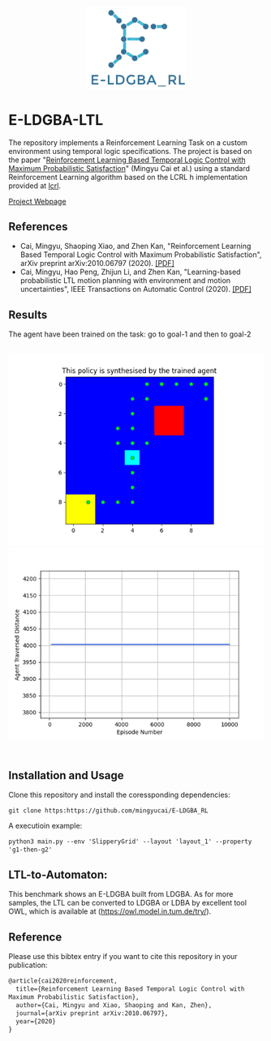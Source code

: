<p align="center">
    <img width="200" src="figures/E-LDGBA_RL.JPG">
</p>

# E-LDGBA-LTL
The repository implements a Reinforcement Learning Task on a custom environment using temporal logic specifications. The project is based on the paper "[Reinforcement Learning Based Temporal Logic Control with Maximum Probabilistic Satisfaction](https://arxiv.org/abs/2010.06797)" (Mingyu Cai et al.) using a standard Reinforcement Learning algorithm based on the LCRL h implementation provided at [lcrl](https://github.com/grockious/lcrl).

[Project Webpage](https://github.com/mingyucai/E-LDGBA_RL/)


## References
* Cai, Mingyu, Shaoping Xiao, and Zhen Kan, "Reinforcement Learning Based Temporal Logic Control with Maximum Probabilistic Satisfaction", arXiv preprint arXiv:2010.06797 (2020). [[PDF]](https://arxiv.org/abs/2010.06797)
* Cai, Mingyu, Hao Peng, Zhijun Li, and Zhen Kan, "Learning-based probabilistic LTL motion planning with environment and motion uncertainties", IEEE Transactions on Automatic Control (2020). [[PDF]](https://ieeexplore.ieee.org/abstract/document/9133331?casa_token=NHKWObUoH1gAAAAA:7LiLaAw6eKK0xoDnuJJbkgD9IpQPSHspUrD8UFfqS8qI8hn5zLwC64y7SSOtecC3i6GhFpovsg)

## Results
The agent have been trained on the task: go to goal-1 and then to goal-2

![trajectory](/figures/tested_policy_SlipperyGrid_layout_1_g1-then-g2.png)
![stable_traning_distance](/figures/convergence_SlipperyGrid_layout_1_g1-then-g2.png)
<br><br>
---------------------


## Installation and Usage
Clone this repository and install the coressponding dependencies:
```
git clone https:https://github.com/mingyucai/E-LDGBA_RL
```
A executioin example:
```
python3 main.py --env 'SlipperyGrid' --layout 'layout_1' --property 'g1-then-g2' 
```


## LTL-to-Automaton:
This benchmark shows an E-LDGBA built from LDGBA. 
As for more samples, the LTL can be converted to LDGBA or LDBA by
excellent tool OWL, which is available at (https://owl.model.in.tum.de/try/).

## Reference
Please use this bibtex entry if you want to cite this repository in your publication:

```
@article{cai2020reinforcement,
  title={Reinforcement Learning Based Temporal Logic Control with Maximum Probabilistic Satisfaction},
  author={Cai, Mingyu and Xiao, Shaoping and Kan, Zhen},
  journal={arXiv preprint arXiv:2010.06797},
  year={2020}
}

```


